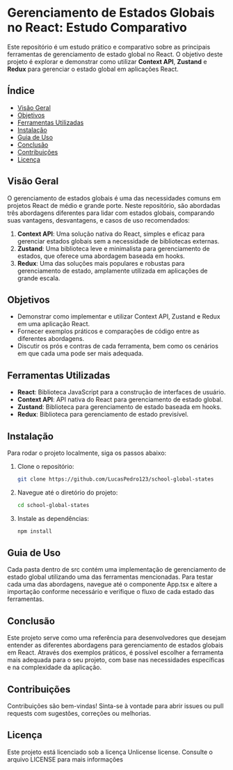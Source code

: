 # Gerenciamento de Estados Globais no React: Estudo Comparativo

Este repositório é um estudo prático e comparativo sobre as principais ferramentas de gerenciamento de estado global no React. O objetivo deste projeto é explorar e demonstrar como utilizar **Context API**, **Zustand** e **Redux** para gerenciar o estado global em aplicações React. 

## Índice

- [Visão Geral](#visão-geral)
- [Objetivos](#objetivos)
- [Ferramentas Utilizadas](#ferramentas-utilizadas)
- [Instalação](#instalação)
- [Guia de Uso](#guia-de-uso)
- [Conclusão](#conclusão)
- [Contribuições](#contribuições)
- [Licença](#licença)

## Visão Geral

O gerenciamento de estados globais é uma das necessidades comuns em projetos React de médio e grande porte. Neste repositório, são abordadas três abordagens diferentes para lidar com estados globais, comparando suas vantagens, desvantagens, e casos de uso recomendados:

1. **Context API**: Uma solução nativa do React, simples e eficaz para gerenciar estados globais sem a necessidade de bibliotecas externas.
2. **Zustand**: Uma biblioteca leve e minimalista para gerenciamento de estados, que oferece uma abordagem baseada em hooks.
3. **Redux**: Uma das soluções mais populares e robustas para gerenciamento de estado, amplamente utilizada em aplicações de grande escala.

## Objetivos

- Demonstrar como implementar e utilizar Context API, Zustand e Redux em uma aplicação React.
- Fornecer exemplos práticos e comparações de código entre as diferentes abordagens.
- Discutir os prós e contras de cada ferramenta, bem como os cenários em que cada uma pode ser mais adequada.

## Ferramentas Utilizadas

- **React**: Biblioteca JavaScript para a construção de interfaces de usuário.
- **Context API**: API nativa do React para gerenciamento de estado global.
- **Zustand**: Biblioteca para gerenciamento de estado baseada em hooks.
- **Redux**: Biblioteca para gerenciamento de estado previsível.

## Instalação

Para rodar o projeto localmente, siga os passos abaixo:

1. Clone o repositório:
   ```bash
   git clone https://github.com/LucasPedro123/school-global-states
2. Navegue até o diretório do projeto:
   ```bash
   cd school-global-states
   ```
3. Instale as dependências:
   ```bash
   npm install
   ```   
  
## Guia de Uso

Cada pasta dentro de src contém uma implementação de gerenciamento de estado global utilizando uma das ferramentas mencionadas. Para testar cada uma das abordagens, navegue até o componente App.tsx e altere a importação conforme necessário e verifique o fluxo de cada estado das ferramentas.

## Conclusão

Este projeto serve como uma referência para desenvolvedores que desejam entender as diferentes abordagens para gerenciamento de estados globais em React. Através dos exemplos práticos, é possível escolher a ferramenta mais adequada para o seu projeto, com base nas necessidades específicas e na complexidade da aplicação.

## Contribuições

Contribuições são bem-vindas! Sinta-se à vontade para abrir issues ou pull requests com sugestões, correções ou melhorias.

## Licença

Este projeto está licenciado sob a licença Unlicense license. Consulte o arquivo LICENSE para mais informações
